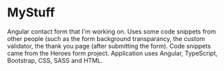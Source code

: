 # MyStuff
Angular contact form that I'm working on. Uses some code snippets from other people (such as the form background transparancy, the custom validator, the thank you page (after submitting the form). Code snippets came from the Heroes form project. Application uses Angular, TypeScript, Bootstrap, CSS, SASS and HTML. 
